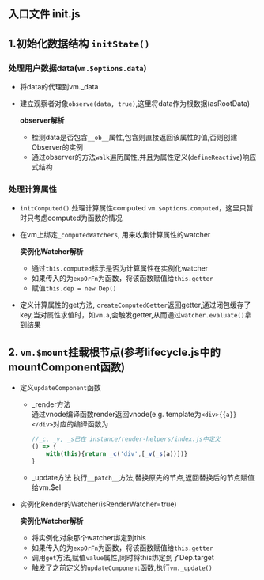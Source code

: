 ## 入口文件 init.js

## 1.初始化数据结构 `initState()`

### 处理用户数据data(`vm.$options.data`)
* 将data的代理到vm._data
* 建立观察者对象`observe(data, true)`,这里将data作为根数据(asRootData)

    **observer解析**  
    * 检测data是否包含`__ob__`属性,包含则直接返回该属性的值,否则创建Observer的实例  
    * 通过observer的方法`walk`遍历属性,并且为属性定义(`defineReactive`)响应式结构


### 处理计算属性
* `initComputed()` 处理计算属性computed `vm.$options.computed`，这里只暂时只考虑computed为函数的情况
* 在vm上绑定`_computedWatchers`, 用来收集计算属性的watcher

    **实例化Watcher解析**  
    * 通过`this.computed`标示是否为计算属性在实例化watcher
    * 如果传入的为`expOrFn`为函数，将该函数赋值给`this.getter`  
    * 赋值`this.dep = new Dep()`

* 定义计算属性的get方法, `createComputedGetter`返回getter,通过闭包缓存了key,当对属性求值时，如`vm.a`,会触发getter,从而通过`watcher.evaluate()`拿到结果


## 2. `vm.$mount`挂载根节点(参考lifecycle.js中的mountComponent函数)
* 定义`updateComponent`函数
    * _render方法  
        通过vnode编译函数render返回vnode(e.g. template为`<div>{{a}}</div>`对应的编译函数为
        ``` javascript
        //_c, _v, _s已在 instance/render-helpers/index.js中定义
        () => {
            with(this){return _c('div',[_v(_s(a))])}
        }
        ```
    * _update方法
        执行`__patch__`方法,替换原先的节点,返回替换后的节点赋值给vm.$el

* 实例化Render的Watcher(isRenderWatcher=true)  

    **实例化Watcher解析**  
    * 将实例化对象那个watcher绑定到this
    * 如果传入的为`expOrFn`为函数，将该函数赋值给`this.getter` 
    * 调用`get`方法,赋值`value`属性,同时将this绑定到了Dep.target
    * 触发了之前定义的`updateComponent`函数,执行`vm._update()`